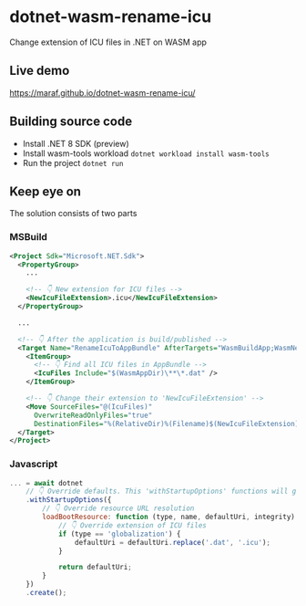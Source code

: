 # dotnet-wasm-rename-icu

Change extension of ICU files in .NET on WASM app

## Live demo

<https://maraf.github.io/dotnet-wasm-rename-icu/>

## Building source code

- Install .NET 8 SDK (preview)
- Install wasm-tools workload `dotnet workload install wasm-tools`
- Run the project `dotnet run`

## Keep eye on

The solution consists of two parts

### MSBuild

```xml
<Project Sdk="Microsoft.NET.Sdk">
  <PropertyGroup>
    ...

    <!-- 👇 New extension for ICU files -->
    <NewIcuFileExtension>.icu</NewIcuFileExtension>
  </PropertyGroup>

  ...

  <!-- 👇 After the application is build/published -->
  <Target Name="RenameIcuToAppBundle" AfterTargets="WasmBuildApp;WasmNestedPublishApp">
    <ItemGroup>
      <!-- 👇 Find all ICU files in AppBundle -->
      <IcuFiles Include="$(WasmAppDir)\**\*.dat" />
    </ItemGroup>

    <!-- 👇 Change their extension to 'NewIcuFileExtension' -->
    <Move SourceFiles="@(IcuFiles)"
      OverwriteReadOnlyFiles="true"
      DestinationFiles="%(RelativeDir)%(Filename)$(NewIcuFileExtension)" />
  </Target>
</Project>
```

### Javascript

```js
... = await dotnet
    // 👇 Override defaults. This 'withStartupOptions' functions will go away before GA in favor of 'withResourceLoader' with the same signature as 'loadBootResource'
    .withStartupOptions({
        // 👇 Override resource URL resolution
        loadBootResource: function (type, name, defaultUri, integrity) {
            // 👇 Override extension of ICU files
            if (type == 'globalization') {
                defaultUri = defaultUri.replace('.dat', '.icu');
            }

            return defaultUri;
        }
    })
    .create();
```
